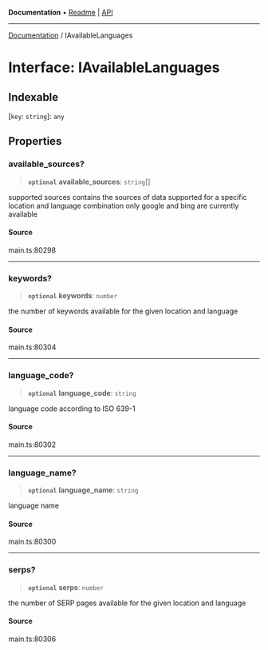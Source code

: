 **Documentation** • [Readme](../README.md) \| [API](../globals.md)

***

[Documentation](../README.md) / IAvailableLanguages

# Interface: IAvailableLanguages

## Indexable

 \[`key`: `string`\]: `any`

## Properties

### available\_sources?

> **`optional`** **available\_sources**: `string`[]

supported sources
contains the sources of data supported for a specific location and language combination
only google and bing are currently available

#### Source

main.ts:80298

***

### keywords?

> **`optional`** **keywords**: `number`

the number of keywords available for the given location and language

#### Source

main.ts:80304

***

### language\_code?

> **`optional`** **language\_code**: `string`

language code according to ISO 639-1

#### Source

main.ts:80302

***

### language\_name?

> **`optional`** **language\_name**: `string`

language name

#### Source

main.ts:80300

***

### serps?

> **`optional`** **serps**: `number`

the number of SERP pages available for the given location and language

#### Source

main.ts:80306
